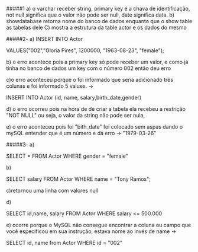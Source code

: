 #####1 
a) o varchar receber string, primary key é a chava de identificação, not null significa que o valor não pode ser null, date significa data.
b) showdatabase retorna nome do banco de dados enquanto que o show table as tabelas dele
C) mostra a estrutura da table actor e os dados do mesmo

#####2- 
a) INSERT INTO Actor

VALUES("002","Gloria Pires", 1200000, "1963-08-23", "female");

b) o erro acontece pois a primary key só pode receber um valor, e como já tinha no banco de dados um key com o número 002 então deu erro

c)o erro aconteceu porque o foi informado que seria adicionado três colunas e foi informado 5 values. ->

INSERT INTO Actor (id, name, salary,birth_date,gender)

d) o erro ocorreu pois na hora de de criar a tabela ela recebeu a restrição "NOT NULL" ou seja, o valor da string não pode ser nula,

e) o erro aconteceu pois foi "bith_date" foi colocado sem aspas dando o mySQL entender que é um número e dá erro ->
"1979-03-26"

#####3- 
a) 

SELECT * FROM Actor WHERE gender = "female"

b) 

SELECT salary FROM Actor WHERE name = "Tony Ramos";

c)retornou uma linha com valores null

d)

 SELECT id,name, salary FROM Actor WHERE  salary <= 500.000

e) ocorre porque o MySQL não consegue encontrar a coluna ou campo que você especificou em sua instrução, estava nome ao invés de name -> 

SELECT id, name from Actor WHERE id = "002" 